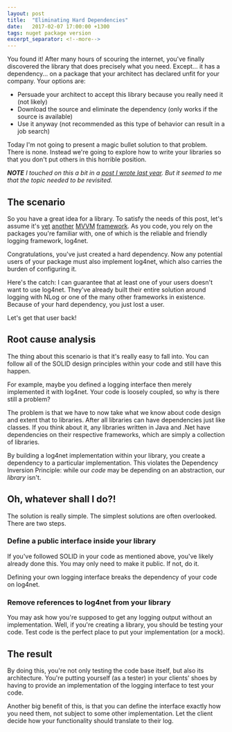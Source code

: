 ```yaml
---
layout: post
title:  "Eliminating Hard Dependencies"
date:   2017-02-07 17:00:00 +1300
tags: nuget package version
excerpt_separator: <!--more-->
---
```

You found it!  After many hours of scouring the internet, you've finally discovered the library that does precisely what you need.  Except... it has a dependency... on a package that your architect has declared unfit for your company. Your options are:

- Persuade your architect to accept this library because you really need it (not likely)
- Download the source and eliminate the dependency (only works if the source is available)
- Use it anyway (not recommended as this type of behavior can result in a job search)

Today I'm not going to present a magic bullet solution to that problem.  There is none.  Instead we're going to explore how to write your libraries so that you don't put others in this horrible position.

<!--more-->

***NOTE** I touched on this a bit in a [post I wrote last year](https://codingforsmarties.wordpress.com/2015/10/24/microsoft-did-it-wrong/).  But it seemed to me that the topic needed to be revisited.*

## The scenario

So you have a great idea for a library.  To satisfy the needs of this post, let's assume it's [yet](https://github.com/PrismLibrary/Prism) [another](http://caliburnmicro.com/) [MVVM](http://www.mvvmlight.net/) [framework](https://github.com/MvvmCross/MvvmCross).  As you code, you rely on the packages you're familiar with, one of which is the reliable and friendly logging framework, log4net.

Congratulations, you've just created a hard dependency.  Now any potential users of your package must also implement log4net, which also carries the burden of configuring it.

Here's the catch: I can guarantee that at least one of your users doesn't want to use log4net.  They've already built their entire solution around logging with NLog or one of the many other frameworks in existence.  Because of your hard dependency, you just lost a user.

Let's get that user back!

## Root cause analysis

The thing about this scenario is that it's really easy to fall into.  You can follow all of the SOLID design principles within your code and still have this happen.

For example, maybe you defined a logging interface then merely implemented it with log4net.  Your code is loosely coupled, so why is there still a problem?

The problem is that we have to now take what we know about code design and extent that to libraries.  After all libraries can have dependencies just like classes.  If you think about it, any libraries written in Java and .Net have dependencies on their respective frameworks, which are simply a collection of libraries.

By building a log4net implementation within your library, you create a dependency to a particular implementation.  This violates the Dependency Inversion Principle:  while our *code* may be depending on an abstraction, our *library* isn't. 

## Oh, whatever shall I do?!

The solution is really simple.  The simplest solutions are often overlooked.  There are two steps.

### Define a public interface inside your library

If you've followed SOLID in your code as mentioned above, you've likely already done this.  You may only need to make it public.  If not, do it.

Defining your own logging interface breaks the dependency of your code on log4net.

### Remove references to log4net from your library

You may ask how you're supposed to get any logging output without an implementation.  Well, if you're creating a library, you should be testing your code.  Test code is the perfect place to put your implementation (or a mock).

## The result

By doing this, you're not only testing the code base itself, but also its architecture.  You're putting yourself (as a tester) in your clients' shoes by having to provide an implementation of the logging interface to test your code.

Another big benefit of this, is that you can define the interface exactly how you need them, not subject to some other implementation.  Let the client decide how your functionality should translate to their log.